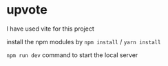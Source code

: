 # upvote

I have used vite for this project


install the npm modules by `npm install` / `yarn install`

`npm run dev` command to start the local server 
